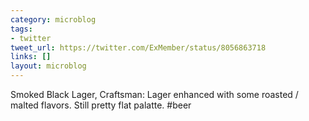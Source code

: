 ```yaml
---
category: microblog
tags:
- twitter
tweet_url: https://twitter.com/ExMember/status/8056863718
links: []
layout: microblog
---
```

Smoked Black Lager, Craftsman: Lager enhanced with some roasted / malted flavors. Still pretty flat palatte. #beer
